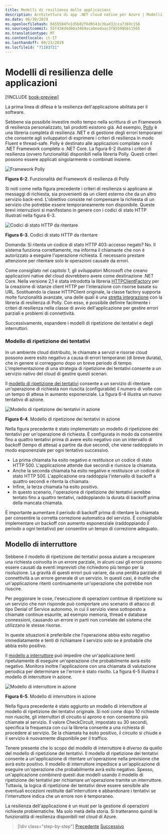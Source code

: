 ```yaml
---
title: Modelli di resilienza delle applicazioni
description: Architettura di app .NET cloud native per Azure | Modelli di resilienza delle applicazioni
ms.date: 06/30/2019
ms.openlocfilehash: 8455584fe1d5b02f6d9543c3bad32cca7369c158
ms.sourcegitcommit: 55f438d4d00a34b9aca9eedaac3f85590bb11565
ms.translationtype: MT
ms.contentlocale: it-IT
ms.lasthandoff: 09/23/2019
ms.locfileid: "71183721"
---
```

# <a name="application-resiliency-patterns"></a>Modelli di resilienza delle applicazioni

[!INCLUDE [book-preview](../../../includes/book-preview.md)]

La prima linea di difesa è la resilienza dell'applicazione abilitata per il software. 

Sebbene sia possibile investire molto tempo nella scrittura di un Framework di resilienza personalizzato, tali prodotti esistono già. Ad esempio, [Polly](http://www.thepollyproject.org/) è una libreria completa di resilienza .NET e di gestione degli errori temporanei che consente agli sviluppatori di esprimere i criteri di resilienza in modo Fluent e thread-safe. Polly è destinato alle applicazioni compilate con il .NET Framework completo o .NET Core. La figura 6-2 illustra i criteri di resilienza (ovvero funzionalità) disponibili nella libreria Polly. Questi criteri possono essere applicati singolarmente o combinati insieme.

![Framework Polly](./media/polly-resiliency-framework.png)

**Figura 6-2**. Funzionalità del Framework di resilienza di Polly

Si noti come nella figura precedente i criteri di resilienza si applicano ai messaggi di richiesta, sia provenienti da un client esterno che da un altro servizio back-end. L'obiettivo consiste nel compensare la richiesta di un servizio che potrebbe essere temporaneamente non disponibile. Queste brevi interruzioni si manifestano in genere con i codici di stato HTTP illustrati nella figura 6-3.

![Codici di stato HTTP da ritentare](./media/http-status-codes.png)

**Figura 6-3**. Codici di stato HTTP da ritentare

Domanda: Si ritenta un codice di stato HTTP 403-accesso negato? No. Il sistema funziona correttamente, ma informa il chiamante che non è autorizzato a eseguire l'operazione richiesta. È necessario prestare attenzione per ritentare solo le operazioni causate da errori.

Come consigliato nel capitolo 1, gli sviluppatori Microsoft che creano applicazioni native del cloud dovrebbero avere come destinazione .NET Core. Nella versione 2,1 è stata introdotta la libreria [HTTPClientFactory](https://www.stevejgordon.co.uk/introduction-to-httpclientfactory-aspnetcore) per la creazione di istanze client HTTP per l'interazione con risorse basate su URL. Sostituendo la classe HTTPClient originale, la classe factory supporta molte funzionalità avanzate, una delle quali è una [stretta integrazione](../microservices/implement-resilient-applications/implement-http-call-retries-exponential-backoff-polly.md) con la libreria di resilienza di Polly. Con esso, è possibile definire facilmente i criteri di resilienza nella classe di avvio dell'applicazione per gestire errori parziali e problemi di connettività.

Successivamente, espandere i modelli di ripetizione dei tentativi e degli interruttori.

### <a name="retry-pattern"></a>Modello di ripetizione dei tentativi

In un ambiente cloud distribuito, le chiamate a servizi e risorse cloud possono avere esito negativo a causa di errori temporanei (di breve durata), che in genere si correggono dopo un breve periodo di tempo. L'implementazione di una strategia di ripetizione dei tentativi consente a un servizio nativo del cloud di gestire questi scenari.

Il [modello di ripetizione dei tentativi](https://docs.microsoft.com/azure/architecture/patterns/retry) consente a un servizio di ritentare un'operazione di richiesta non riuscita (configurabile) il numero di volte con un tempo di attesa in aumento esponenziale. La figura 6-4 illustra un nuovo tentativo di azione.

![Modello di ripetizione dei tentativi in azione](./media/retry-pattern.png)

**Figura 6-4**. Modello di ripetizione dei tentativi in azione

Nella figura precedente è stato implementato un modello di ripetizione dei tentativi per un'operazione di richiesta. È configurata in modo da consentire fino a quattro tentativi prima di avere esito negativo con un intervallo di backoff (tempo di attesa) a partire da due secondi, che viene raddoppiato in modo esponenziale per ogni tentativo successivo.

- La prima chiamata ha esito negativo e restituisce un codice di stato HTTP 500. L'applicazione attende due secondi e riunisce la chiamata.
- Anche la seconda chiamata ha esito negativo e restituisce un codice di stato HTTP 500. L'applicazione ora raddoppia l'intervallo di backoff a quattro secondi e ritenta la chiamata.
- Infine, la terza chiamata ha esito positivo.
- In questo scenario, l'operazione di ripetizione dei tentativi avrebbe tentato fino a quattro tentativi, raddoppiando la durata di backoff prima della mancata chiamata.

È importante aumentare il periodo di backoff prima di ritentare la chiamata per consentire la corretta correzione automatica del servizio. È consigliabile implementare un backoff con aumento esponenziale (raddoppiando il periodo a ogni tentativo) per consentire un tempo di correzione adeguato.

## <a name="circuit-breaker-pattern"></a>Modello di interruttore

Sebbene il modello di ripetizione dei tentativi possa aiutare a recuperare una richiesta coinvolta in un errore parziale, in alcuni casi gli errori possono essere causati da eventi imprevisti che richiedono più tempo per la risoluzione. La gravità di questi errori può variare, da una perdita parziale di connettività a un errore generale di un servizio. In questi casi, è inutile che un'applicazione ritenti continuamente un'operazione che potrebbe non riuscire.

Per peggiorare le cose, l'esecuzione di operazioni continue di ripetizione su un servizio che non risponde può comportare uno scenario di attacco di tipo Denial of Service autonomo, in cui il servizio viene sottoposto a chiamate continue esaurite, ad esempio memoria, thread e database connessioni, causando un errore in parti non correlate del sistema che utilizzano le stesse risorse.

In queste situazioni è preferibile che l'operazione abbia esito negativo immediatamente e tenti di richiamare il servizio solo se è probabile che abbia esito positivo.

Il [modello a interruttore](https://docs.microsoft.com/azure/architecture/patterns/circuit-breaker) può impedire che un'applicazione tenti ripetutamente di eseguire un'operazione che probabilmente avrà esito negativo. Monitora inoltre l'applicazione con una chiamata di valutazione periodica per determinare se l'errore è stato risolto. La figura 6-5 illustra il modello di interruttore in azione.

![Modello di interruttore in azione](./media/circuit-breaker-pattern.png)

**Figura 6-5**. Modello di interruttore in azione

Nella figura precedente è stato aggiunto un modello di interruttore al modello di ripetizione dei tentativi originale. Si noti come dopo 10 richieste non riuscite, gli interruttori di circuito si aprono e non consentono più chiamate al servizio. Il valore CheckCircuit, impostato su 30 secondi, specifica la frequenza con cui la libreria consente a una richiesta di procedere al servizio. Se la chiamata ha esito positivo, il circuito si chiude e il servizio è nuovamente disponibile per il traffico.

Tenere presente che lo scopo del modello di interruttore è *diverso* da quello del modello di ripetizione dei tentativi. Il modello di ripetizione dei tentativi consente a un'applicazione di ritentare un'operazione nella previsione che avrà esito positivo. Il modello di interruttore impedisce a un'applicazione di eseguire un'operazione che probabilmente avrà esito negativo. Spesso, un'applicazione *combinerà* questi due modelli usando il modello di ripetizione dei tentativi per richiamare un'operazione tramite un interruttore. Tuttavia, la logica di ripetizione dei tentativi deve essere sensibile alle eventuali eccezioni restituite dall'interruttore e abbandonare i tentativi se l'interruttore indica che un errore non è temporaneo.

La resilienza dell'applicazione è un must per la gestione di operazioni richieste problematiche. Ma solo metà della storia. Si tratteranno quindi le funzionalità di resilienza disponibili nel cloud di Azure.

>[!div class="step-by-step"]
>[Precedente](resiliency.md)
>[Successivo](infrastructure-resiliency-azure.md)
